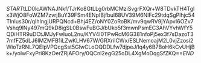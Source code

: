 $START$tLD0lcAWNAJNkf/TJrKo8GtLLg0rbMCMziSvgrFXQr+W8TDvkTH4Tglx3WjO8FoWZM7zvrjBuY39FSm4ENpIBjfbul68UV39M6NIFc29tdqSgPlhjc54TInlus30r/qIhIngjURPQNcd+Bhj4EZ/oNY0ZoRoBK/mv9qwRV9jYApvI6OZv7Vshq9lNy497mQ9kD8igSL0BswFuBGJ/bUko5f3mwnPsmEC3AhVYvhWfY5QDiHTR9uDCtJMJyFwIuoL2nu/KYV4I0TPwRcM6G381nfoPj5ex3f7sDazoT37mfFZ5dLJ6lMZMFB1iLZwKLHV67W/GRXriICWx/ESLNemoajM2L0vjZzosi2WioTzRNL7QEIpVPQcgSst5GlwCLoOQDDLfw7djpeJ/Iq4y6B7BoH6kCvUHjBk+/yoIwFxyPri8KzOerZRjAFOry/0QCnl2egG25oDL4XgMoDqgSfZKQ==$END$